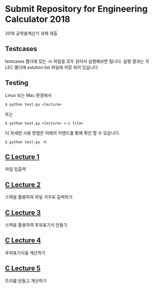 # Submit Repository for Engineering Calculator 2018
2018 공학용계산기 과제 제출

## Testcases
testcases 폴더에 있는 .in 파일을 모두 읽어서 실행해보면 됩니다. 실행 결과는 각 LEC 폴더에 solution.list 파일에 저장 되어 있습니다.

## Testing
Linux 또는 Mac 환경에서
```
$ python test.py <lecture>
```
또는
```
$ python test.py <lecture> <.c file>
```
더 자세한 사용 방법은 아래의 커맨드를 통해 확인 할 수 있습니다.
```
$ python test.py -h
```

## [C Lecture 1](C_LEC1)
파일 입출력
## [C Lecture 2](C_LEC2)
스택을 활용하여 파일 거꾸로 출력하기
## [C Lecture 3](C_LEC3)
스택을 활용하여 후위표기식 만들기
## [C Lecture 4](C_LEC4)
후위표기식을 계산하기
## [C Lecture 5](C_LEC5)
트리를 만들고 계산하기